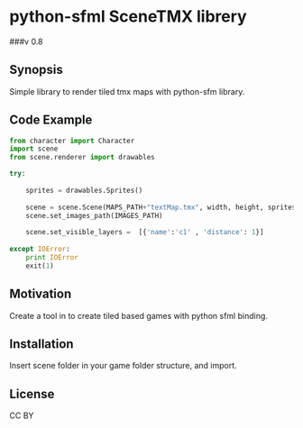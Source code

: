 # python-sfml  SceneTMX librery
###v 0.8

## Synopsis
Simple library to render tiled tmx maps with python-sfm library.

## Code Example
```python
from character import Character
import scene
from scene.renderer import drawables

try:
    
    sprites = drawables.Sprites() 											# first create a sprites pool
    
    scene = scene.Scene(MAPS_PATH+"textMap.tmx", width, height, sprites) 	#instance sceneTmx with size of window
    scene.set_images_path(IMAGES_PATH)									 	#a string in order to set the Path of your images
    	
    scene.set_visible_layers =  [{'name':'c1' , 'distance': 1}]				 #set cisible layers of scene with a list, distance key is a multiplier for the parallax layer displacement 
    
except IOError: 
    print IOError
    exit(1)

```

## Motivation
Create a tool in to create tiled based games with python sfml binding.

## Installation
Insert scene folder in your game folder structure, and import.

## License
CC BY
